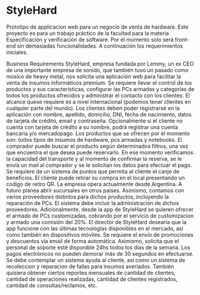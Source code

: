 # StyleHard

Prototipo de applicacion web para un negocio de venta de hardware. Este proyecto es para un trabajo práctico de la facultad para la materia Especificación y verificación de software. Por el momento solo será front-end sin demasiadas funcionalidades.
A continuación los requerimientos iniciales.


Business Requirements
StyleHard, empresa fundada por Lemmy, un ex CEO de una importante empresa de sonido, que también tuvo un pasado como músico de heavy metal, nos solicita una aplicación web para facilitar la venta de insumos informáticos premium. Se requiere llevar el control de los productos y sus características, configurar las  PCs armadas y categorías de todos los productos ofrecidos y administrar el contacto con los clientes. El alcance quese requiere es a nivel internacional (podemos tener clientes en cualquier parte del mundo).
Los clientes deben poder registrarse en la aplicación con nombre, apellido, domicilio, DNI, fecha de nacimiento, datos de tarjeta de crédito, email y contraseña. Opcionalmente si el cliente no cuenta con tarjeta de crédito a su nombre, podrá registrar una cuenta bancaria y/o mercadopago.
Los productos que se ofrecen por el momento son: todos tipos de insumos de hardware, pcs armadas y notebooks.
El comprador puede buscar el producto según determinados filtros, una vez que encuentra el que desea puede reservarlo. En ese momento verificamos la capacidad del transporte y al momento de confirmar la reserva, se le envía un mail al comprador y se le solicitan los datos para efectuar el pago. Se requiere de un sistema de puntos que permita al cliente el canje de beneficios.
El cliente puede retirar su compra en el local presentando un codigo de retiro QR. 
La empresa opera actualmente desde Argentina. A futuro planea abrir sucursales en otros paises.
Asimismo, contamos con varios proveedores distintos para dichos productos, incluyendo la reparación de PCs. El sistema debe incluir la administración de dichos proveedores.
Adicionalmente, desde la app de StyleHard se quieren ofrecer el armado de PCs customizadas, cobrando por el servicio de customizacion y armado una comisión del 20%.
El director de StyleHard desearía que la app funcione con las últimas tecnologías disponibles en el mercado, así como también en dispositivos móviles.
Se requiere el envío de promociones y descuentos vía email de forma automática.
Asimismo, solicita que el personal de soporte esté disponible 24hs todos los días de la semana. Los pagos electrónicos no pueden demorar más de 30 segundos en efectuarse.
Se debe contemplar un sistema ayuda al cliente, así como un sistema de recoleccion y reparacion de fallas para insumos averiados.
También quisiera obtener ciertos reportes mensuales de cantidad de clientes, cantidad de operaciones realizadas, cantidad de clientes registrados, cantidad de consultas/reclamos, etc.
